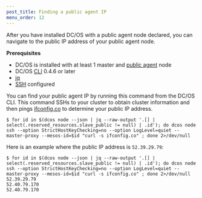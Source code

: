 ```yaml
---
post_title: Finding a public agent IP
menu_order: 12
---
```


After you have installed DC/OS with a public agent node declared, you can navigate to the public IP address of your public agent node.

**Prerequisites**

- DC/OS is installed with at least 1 master and [public agent](/docs/1.8/overview/concepts/#public) node
- DC/OS [CLI](/docs/1.8/usage/cli/) 0.4.6 or later
- [jq](https://github.com/stedolan/jq/wiki/Installation)
- [SSH](/docs/1.8/administration/sshcluster/) configured

You can find your public agent IP by running this command from the DC/OS CLI. This command SSHs to your cluster to obtain cluster information and then pings [ifconfig.co](https://ifconfig.co/) to determine your public IP address. 

```
$ for id in $(dcos node --json | jq --raw-output '.[] | select(.reserved_resources.slave_public != null) | .id'); do dcos node ssh --option StrictHostKeyChecking=no --option LogLevel=quiet --master-proxy --mesos-id=$id "curl -s ifconfig.co" ; done 2>/dev/null
```

Here is an example where the public IP address is `52.39.29.79`:

```
$ for id in $(dcos node --json | jq --raw-output '.[] | select(.reserved_resources.slave_public != null) | .id'); do dcos node ssh --option StrictHostKeyChecking=no --option LogLevel=quiet --master-proxy --mesos-id=$id "curl -s ifconfig.co" ; done 2>/dev/null
52.39.29.79
52.40.79.170
52.40.79.170
```




